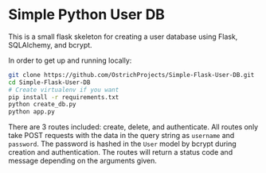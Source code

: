 Simple Python User DB
=====================

This is a small flask skeleton for creating a user database using Flask, SQLAlchemy, and bcrypt.

In order to get up and running locally:

``` bash
git clone https://github.com/OstrichProjects/Simple-Flask-User-DB.git
cd Simple-Flask-User-DB
# Create virtualenv if you want
pip install -r requirements.txt
python create_db.py
python app.py
```

There are 3 routes included: create, delete, and authenticate.  All routes only take POST requests with the data in the query string as `username` and `password`.  The password is hashed in the `User` model by bcrypt during creation and authentication.  The routes will return a status code and message depending on the arguments given.
